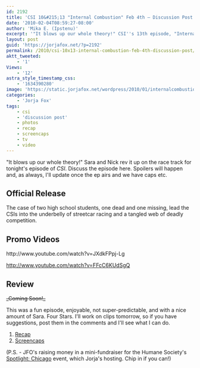 ```yaml
---
id: 2192
title: 'CSI 10&#215;13 "Internal Combustion" Feb 4th — Discussion Post (Updated)'
date: '2010-02-04T08:59:27-08:00'
author: 'Mika E. (Ipstenu)'
excerpt: '"It blows up our whole theory!" CSI''s 13th episode, "Internal Combustion", airs tonight. <del datetime="2010-02-05T02:55:26+00:00">This post will be updated after the episode airs with a review and screenshot links.</del> Post updated!'
layout: post
guid: 'https://jorjafox.net/?p=2192'
permalink: /2010/csi-10x13-internal-combustion-feb-4th-discussion-post/
aktt_tweeted:
    - '1'
Views:
    - '12'
astra_style_timestamp_css:
    - '1634390280'
image: 'https://static.jorjafox.net/wordpress/2010/01/internalcombustion.jpg'
categories:
    - 'Jorja Fox'
tags:
    - csi
    - 'discussion post'
    - photos
    - recap
    - screencaps
    - tv
    - video
---
```


"It blows up our whole theory!"  Sara and Nick rev it up on the race track for tonight's episode of _CSI_.  Discuss the episode here. Spoilers will happen and, as always, I'll update once the ep airs and we have caps etc.

<h2>Official Release</h2>
The case of two high school students, one dead and one missing, lead the CSIs into the underbelly of streetcar racing and a tangled web of deadly competition.

<h2>Promo Videos</h2>
http://www.youtube.com/watch?v=JXdkFPpj-Lg

http://www.youtube.com/watch?v=FFcC6KUdSgQ

<h2>Review</h2>
<del datetime="2010-02-05T02:55:26+00:00">_Coming Soon!_</del>

This was a fun episode, enjoyable, not super-predictable, and with a nice amount of Sara.  Four Stars.  I'll work on clips tomorrow, so if you have suggestions, post them in the comments and I'll see what I can do.

<ol>
	<li><a href="https://jorjafox.net/wiki/Internal_Combustion">Recap</a></li>
	<li><a href="https://jorjafox.net/gallery/tv/csi/season10/internalcom">Screencaps</a></li>
</ol>

(P.S. - JFO's raising money in a mini-fundraiser for the Humane Society's <a href="https://jorjafox.net/2010/02/01/spotlight-chicago-mini-fundraiser/">Spotlight: Chicago</a> event, which Jorja's hosting. Chip in if you can!)
